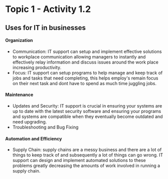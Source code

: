 # Topic 1 - Activity 1.2

## Uses for IT in businesses 

#### Organization

* Communication: IT support can setup and implement effective solutions to workplace communication allowing managers to instantly and effectively relay information and discuss issues around the work place increasing productivity. 
* Focus: IT support can setup programs to help manage and keep track of jobs and tasks that need completing, this helps employ's remain focus on their next task and dont have to spend as much time juggling jobs.

#### Maintenance 

* Updates and Security: IT support is crucial in ensuring your systems are up to date with the latest security software and ensuring your programs and systems are compatible when they eventually become outdated and need upgrading.
* Troubleshooting and Bug Fixing

#### Automation and Efficiency

* Supply Chain: supply chains are a messy business and there are a lot of things to keep track of and subsequently a lot of things can go wrong. IT support can design and implement automated solutions to these problems greatly decreasing the amounts of work involved in running a supply chain.

